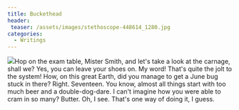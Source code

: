 ```yaml
---
title: Buckethead
header:
 teaser: /assets/images/stethoscope-448614_1280.jpg
categories:
  - Writings
---
```

<img src="https://douglangille.github.io/assets/images/stethoscope-448614_1280.jpg">Hop on the exam table, Mister Smith, and let's take a look at the carnage, shall we? Yes, you can leave your shoes on. My word! That's quite the jolt to the system! How, on this great Earth, did you manage to get a June bug stuck in there? Right. Seventeen. You know, almost all things start with too much beer and a double-dog-dare. I can't imagine how you were able to cram in so many? Butter. Oh, I see. That's one way of doing it, I guess.